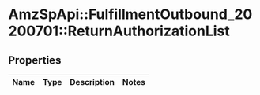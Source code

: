 # AmzSpApi::FulfillmentOutbound_20200701::ReturnAuthorizationList

## Properties
Name | Type | Description | Notes
------------ | ------------- | ------------- | -------------

